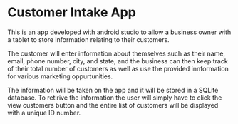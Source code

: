 # Customer Intake App

This is an app developed with android studio to allow a business owner with a tablet to store information relating to their customers.

The customer will enter information about themselves such as their name, email, phone number, city, and state, and the business can then keep track of their total number of customers as well as use the provided innformation for various marketing oppurtunities.

The information will be taken on the app and it will be stored in a SQLite database. 
To retirive the information the user will simply have to click the view customers button and the entire list of customers will be displayed with a unique ID number.

